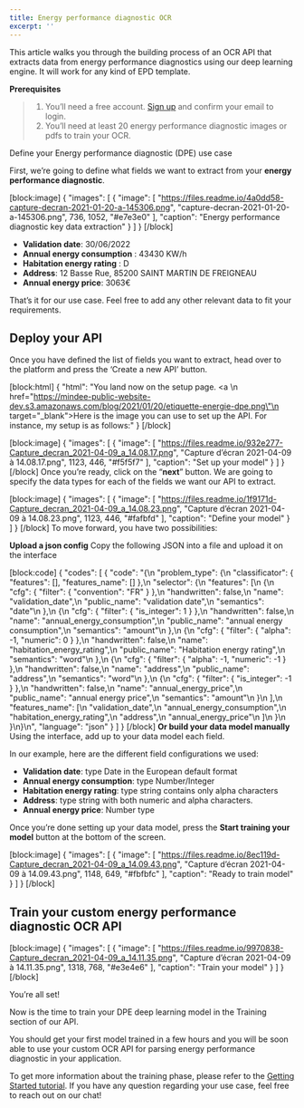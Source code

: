 ```yaml
---
title: Energy performance diagnostic OCR
excerpt: ''
---
```

This article walks you through the building process of an OCR API that extracts data from energy performance diagnostics using our deep learning engine. It will work for any kind of EPD template. 

**Prerequisites**
> 1. You’ll need a free account. [Sign up](https://platform.mindee.com/signup) and confirm your email to login.
> 2. You’ll need at least 20 energy performance diagnostic images or pdfs to train your OCR.

Define your Energy performance diagnostic (DPE) use case
 

First, we’re going to define what fields we want to extract from your **energy performance diagnostic**. 


[block:image]
{
  "images": [
    {
      "image": [
        "https://files.readme.io/4a0dd58-capture-decran-2021-01-20-a-145306.png",
        "capture-decran-2021-01-20-a-145306.png",
        736,
        1052,
        "#e7e3e0"
      ],
      "caption": "Energy performance diagnostic key data extraction"
    }
  ]
}
[/block]
  * **Validation date**: 30/06/2022
  *  **Annual energy consumption** : 43430 KW/h
  *  **Habitation energy rating** : D
  *  **Address**: 12 Basse Rue, 85200 SAINT MARTIN DE FREIGNEAU
  *  **Annual energy price**: 3063€
  
 

That’s it for our use case. Feel free to add any other relevant data to fit your requirements.

 

 

## Deploy your API
 

Once you have defined the list of fields you want to extract, head over to the platform and press the ‘Create a new API’ button.


[block:html]
{
  "html": "You land now on the setup page. <a \n   href=\"https://mindee-public-website-dev.s3.amazonaws.com/blog/2021/01/20/etiquette-energie-dpe.png\"\n   target=\"_blank\">Here is the image</a> you can use to set up the API. For instance, my setup is as follows:"
}
[/block]

[block:image]
{
  "images": [
    {
      "image": [
        "https://files.readme.io/932e277-Capture_decran_2021-04-09_a_14.08.17.png",
        "Capture d’écran 2021-04-09 à 14.08.17.png",
        1123,
        446,
        "#f5f5f7"
      ],
      "caption": "Set up your model"
    }
  ]
}
[/block]
Once you’re ready, click on the “**next**” button. We are going to specify the data types for each of the fields we want our API to extract.


[block:image]
{
  "images": [
    {
      "image": [
        "https://files.readme.io/1f9171d-Capture_decran_2021-04-09_a_14.08.23.png",
        "Capture d’écran 2021-04-09 à 14.08.23.png",
        1123,
        446,
        "#fafbfd"
      ],
      "caption": "Define your model"
    }
  ]
}
[/block]
To move forward, you have two possibilities:

**Upload a json config**
Copy the following JSON into a file and upload it on the interface


[block:code]
{
  "codes": [
    {
      "code": "{\n  \"problem_type\": {\n    \"classificator\": { \"features\": [], \"features_name\": [] },\n    \"selector\": {\n      \"features\": [\n        {\n          \"cfg\": { \"filter\": { \"convention\": \"FR\" } },\n          \"handwritten\": false,\n          \"name\": \"validation_date\",\n          \"public_name\": \"validation date\",\n          \"semantics\": \"date\"\n        },\n        {\n          \"cfg\": { \"filter\": { \"is_integer\": 1 } },\n          \"handwritten\": false,\n          \"name\": \"annual_energy_consumption\",\n          \"public_name\": \"annual energy consumption\",\n          \"semantics\": \"amount\"\n        },\n        {\n          \"cfg\": { \"filter\": { \"alpha\": -1, \"numeric\": 0 } },\n          \"handwritten\": false,\n          \"name\": \"habitation_energy_rating\",\n          \"public_name\": \"Habitation energy rating\",\n          \"semantics\": \"word\"\n        },\n        {\n          \"cfg\": { \"filter\": { \"alpha\": -1, \"numeric\": -1 } },\n          \"handwritten\": false,\n          \"name\": \"address\",\n          \"public_name\": \"address\",\n          \"semantics\": \"word\"\n        },\n        {\n          \"cfg\": { \"filter\": { \"is_integer\": -1 } },\n          \"handwritten\": false,\n          \"name\": \"annual_energy_price\",\n          \"public_name\": \"annual energy price\",\n          \"semantics\": \"amount\"\n        }\n      ],\n      \"features_name\": [\n        \"validation_date\",\n        \"annual_energy_consumption\",\n        \"habitation_energy_rating\",\n        \"address\",\n        \"annual_energy_price\"\n      ]\n    }\n  }\n}\n",
      "language": "json"
    }
  ]
}
[/block]
**Or build your data model manually**
Using the interface, add up to your data model each field.

In our example, here are the different field configurations we used:

  *  **Validation date**: type Date in the European default format
  * **Annual energy consumption**: type Number/Integer
  * **Habitation energy rating**: type string contains only alpha characters
  * **Address**: type string with both numeric and alpha characters.
  * **Annual energy price**: Number type
  

 

 

Once you’re done setting up your data model, press the **Start training your model** button at the bottom of the screen.

 

[block:image]
{
  "images": [
    {
      "image": [
        "https://files.readme.io/8ec119d-Capture_decran_2021-04-09_a_14.09.43.png",
        "Capture d’écran 2021-04-09 à 14.09.43.png",
        1148,
        649,
        "#fbfbfc"
      ],
      "caption": "Ready to train model"
    }
  ]
}
[/block]
 

 

## Train your custom energy performance diagnostic OCR API
 

 

 

[block:image]
{
  "images": [
    {
      "image": [
        "https://files.readme.io/9970838-Capture_decran_2021-04-09_a_14.11.35.png",
        "Capture d’écran 2021-04-09 à 14.11.35.png",
        1318,
        768,
        "#e3e4e6"
      ],
      "caption": "Train your model"
    }
  ]
}
[/block]
 

 

You’re all set! 

 

Now is the time to train your DPE deep learning model in the Training section of our API. 

 

You should get your first model trained in a few hours and you will be soon able to use your custom OCR API for parsing energy performance diagnostic in your application.


To get more information about the training phase, please refer to the  [Getting Started tutorial](doc:build-your-first-document-parsing-api). If you have any question regarding your use case, feel free to reach out on our chat!
